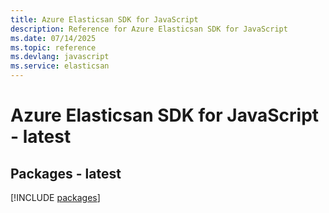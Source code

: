 ```yaml
---
title: Azure Elasticsan SDK for JavaScript
description: Reference for Azure Elasticsan SDK for JavaScript
ms.date: 07/14/2025
ms.topic: reference
ms.devlang: javascript
ms.service: elasticsan
---
```

# Azure Elasticsan SDK for JavaScript - latest
## Packages - latest
[!INCLUDE [packages](elasticsan-index.md)]